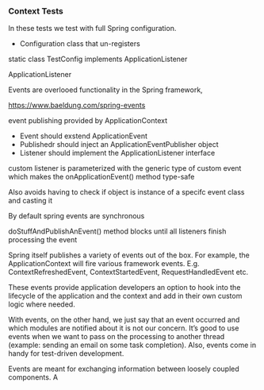 
### Context Tests ###

In these tests we test with full Spring configuration.  
- Configuration class that un-registers 

static class TestConfig implements ApplicationListener<ContextRefreshedEvent>

ApplicationListener

Events are overlooed functionality in the Spring framework,

https://www.baeldung.com/spring-events

event publishing provided by ApplicationContext

- Event should exstend ApplicationEvent
- Publishedr should inject an ApplicationEventPublisher object
- Listener should implement the ApplicationListener interface

custom listener is parameterized with the generic type of custom event which makes the onApplicationEvent() method type-safe

Also avoids having to check if object is instance of a specifc event class and casting it

By default spring events are synchronous

doStuffAndPublishAnEvent() method blocks until all listeners finish processing the event


Spring itself publishes a variety of events out of the box. For example, the ApplicationContext will fire various framework events. E.g. ContextRefreshedEvent, ContextStartedEvent, RequestHandledEvent etc.

These events provide application developers an option to hook into the lifecycle of the application and the context and add in their own custom logic where needed.


With events, on the other hand, we just say that an event occurred and which modules are notified about it is not our concern. It’s good to use events when we want to pass on the processing to another thread (example: sending an email on some task completion). Also, events come in handy for test-driven development.




Events are meant for exchanging information between loosely coupled components. A